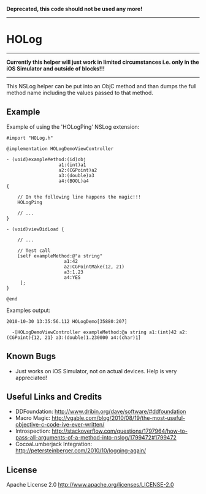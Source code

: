 **Deprecated, this code should not be used any more!**

---




HOLog
=====

---

**Currently this helper will just work in limited circumstances i.e. only in the iOS Simulator and outside of blocks!!!**
 
---

This NSLog helper can be put into an ObjC method and than dumps the full 
method name including the values passed to that method.

Example
-------

Example of using the 'HOLogPing' NSLog extension: 

	#import "HOLog.h"

	@implementation HOLogDemoViewController

	- (void)exampleMethod:(id)obj 
	                   a1:(int)a1 
	                   a2:(CGPoint)a2
	                   a3:(double)a3 
	                   a4:(BOOL)a4
	{
    
	    // In the following line happens the magic!!!
	    HOLogPing
    
	    // ... 
	}

	- (void)viewDidLoad {
    
	    // ...

	    // Test call
	    [self exampleMethod:@"a string"
	                     a1:42 
	                     a2:CGPointMake(12, 21) 
	                     a3:1.23
	                     a4:YES
	     ];
	}

	@end

Examples output:

	2010-10-30 13:35:56.112 HOLogDemo[35880:207] 

	  -[HOLogDemoViewController exampleMethod:@a string a1:(int)42 a2:(CGPoint){12, 21} a3:(double)1.230000 a4:(char)1]

Known Bugs
----------

  - Just works on iOS Simulator, not on actual devices. Help is very appreciated!

Useful Links and Credits
------------------------

  - DDFoundation: <http://www.dribin.org/dave/software/#ddfoundation>
  - Macro Magic: <http://vgable.com/blog/2010/08/19/the-most-useful-objective-c-code-ive-ever-written/>	
  - Introspection: <http://stackoverflow.com/questions/1797964/how-to-pass-all-arguments-of-a-method-into-nslog/1799472#1799472>
  - CocoaLumberjack Integration: <http://petersteinberger.com/2010/10/logging-again/>


License
-------

Apache License 2.0 http://www.apache.org/licenses/LICENSE-2.0
